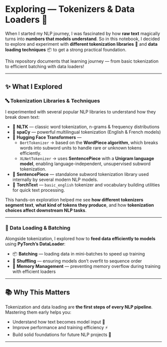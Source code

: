 # Exploring — Tokenizers & Data Loaders 🚀

When I started my NLP journey, I was fascinated by how **raw text** magically turns into **numbers that models understand**. So in this notebook, I decided to explore and experiment with **different tokenization libraries** 🧰 and **data loading techniques** 📦 to get a strong practical foundation.

This repository documents that learning journey — from basic tokenization to efficient batching with data loaders!

---

## ✨ What I Explored

### 🔤 **Tokenization Libraries & Techniques**

I experimented with several popular NLP libraries to understand how they break down text:

- 📝 **NLTK** — classic word tokenization, n-grams & frequency distributions  
- 🧬 **spaCy** — powerful multilingual tokenization (English & French models)  
- 🤗 **Hugging Face Transformers** —  
  - `BertTokenizer` → based on the **WordPiece algorithm**, which breaks words into subword units to handle rare or unknown tokens efficiently.  
  - `XLNetTokenizer` → uses **SentencePiece** with a **Unigram language model**, enabling language-independent, unsupervised subword tokenization.  
- 🔡 **SentencePiece** — standalone subword tokenization library used internally by several modern NLP models.  
- 🧠 **TorchText** — `basic_english` tokenizer and vocabulary building utilities for quick text processing.

This hands-on exploration helped me see **how different tokenizers segment text**, **what kind of tokens they produce**, and how **tokenization choices affect downstream NLP tasks**.

---

### 🧰 **Data Loading & Batching**

Alongside tokenization, I explored how to **feed data efficiently to models** using **PyTorch’s DataLoader**:

- 📦 **Batching** — loading data in mini-batches to speed up training  
- 🔄 **Shuffling** — ensuring models don’t overfit to sequence order  
- 🧠 **Memory Management** — preventing memory overflow during training with efficient loaders

---

## 📚 Why This Matters

Tokenization and data loading are **the first steps of every NLP pipeline**. Mastering them early helps you:

- Understand how text becomes model input 🧠  
- Improve performance and training efficiency ⚡  
- Build solid foundations for future NLP projects 🚀

---

